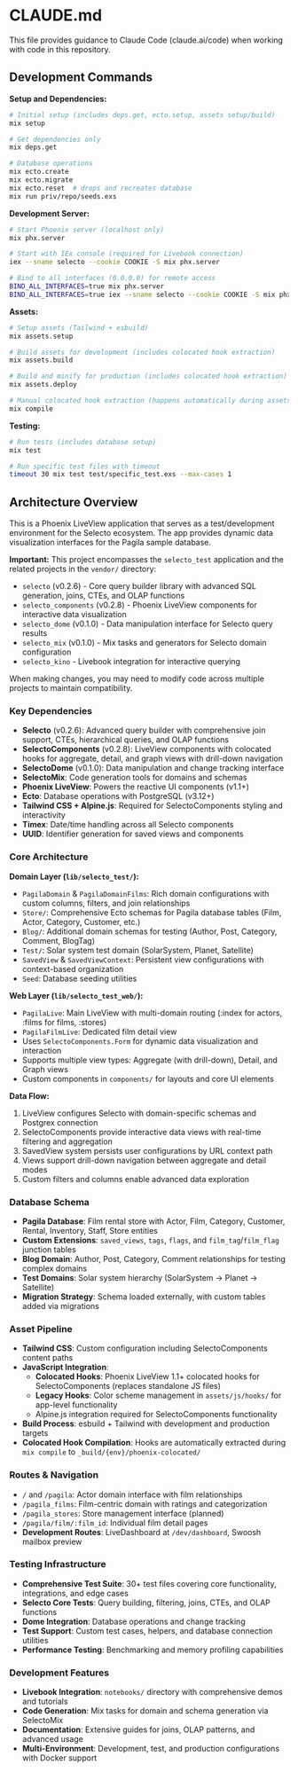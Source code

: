 # CLAUDE.md

This file provides guidance to Claude Code (claude.ai/code) when working with code in this repository.

## Development Commands

**Setup and Dependencies:**
```bash
# Initial setup (includes deps.get, ecto.setup, assets setup/build)
mix setup

# Get dependencies only
mix deps.get

# Database operations
mix ecto.create
mix ecto.migrate
mix ecto.reset  # drops and recreates database
mix run priv/repo/seeds.exs
```

**Development Server:**
```bash
# Start Phoenix server (localhost only)
mix phx.server

# Start with IEx console (required for Livebook connection)
iex --sname selecto --cookie COOKIE -S mix phx.server

# Bind to all interfaces (0.0.0.0) for remote access
BIND_ALL_INTERFACES=true mix phx.server
BIND_ALL_INTERFACES=true iex --sname selecto --cookie COOKIE -S mix phx.server
```

**Assets:**
```bash
# Setup assets (Tailwind + esbuild)
mix assets.setup

# Build assets for development (includes colocated hook extraction)
mix assets.build

# Build and minify for production (includes colocated hook extraction)
mix assets.deploy

# Manual colocated hook extraction (happens automatically during assets.build/deploy)
mix compile
```

**Testing:**
```bash
# Run tests (includes database setup)
mix test

# Run specific test files with timeout
timeout 30 mix test test/specific_test.exs --max-cases 1
```

## Architecture Overview

This is a Phoenix LiveView application that serves as a test/development environment for the Selecto ecosystem. The app provides dynamic data visualization interfaces for the Pagila sample database.

**Important:** This project encompasses the `selecto_test` application and the related projects in the `vendor/` directory:
- `selecto` (v0.2.6) - Core query builder library with advanced SQL generation, joins, CTEs, and OLAP functions
- `selecto_components` (v0.2.8) - Phoenix LiveView components for interactive data visualization
- `selecto_dome` (v0.1.0) - Data manipulation interface for Selecto query results
- `selecto_mix` (v0.1.0) - Mix tasks and generators for Selecto domain configuration
- `selecto_kino` - Livebook integration for interactive querying

When making changes, you may need to modify code across multiple projects to maintain compatibility.

### Key Dependencies
- **Selecto** (v0.2.6): Advanced query builder with comprehensive join support, CTEs, hierarchical queries, and OLAP functions
- **SelectoComponents** (v0.2.8): LiveView components with colocated hooks for aggregate, detail, and graph views with drill-down navigation
- **SelectoDome** (v0.1.0): Data manipulation and change tracking interface
- **SelectoMix**: Code generation tools for domains and schemas
- **Phoenix LiveView**: Powers the reactive UI components (v1.1+)
- **Ecto**: Database operations with PostgreSQL (v3.12+)
- **Tailwind CSS + Alpine.js**: Required for SelectoComponents styling and interactivity
- **Timex**: Date/time handling across all Selecto components
- **UUID**: Identifier generation for saved views and components

### Core Architecture

**Domain Layer (`lib/selecto_test/`):**
- `PagilaDomain` & `PagilaDomainFilms`: Rich domain configurations with custom columns, filters, and join relationships
- `Store/`: Comprehensive Ecto schemas for Pagila database tables (Film, Actor, Category, Customer, etc.)
- `Blog/`: Additional domain schemas for testing (Author, Post, Category, Comment, BlogTag)
- `Test/`: Solar system test domain (SolarSystem, Planet, Satellite)
- `SavedView` & `SavedViewContext`: Persistent view configurations with context-based organization
- `Seed`: Database seeding utilities

**Web Layer (`lib/selecto_test_web/`):**
- `PagilaLive`: Main LiveView with multi-domain routing (:index for actors, :films for films, :stores)
- `PagilaFilmLive`: Dedicated film detail view
- Uses `SelectoComponents.Form` for dynamic data visualization and interaction
- Supports multiple view types: Aggregate (with drill-down), Detail, and Graph views
- Custom components in `components/` for layouts and core UI elements

**Data Flow:**
1. LiveView configures Selecto with domain-specific schemas and Postgrex connection
2. SelectoComponents provide interactive data views with real-time filtering and aggregation
3. SavedView system persists user configurations by URL context path
4. Views support drill-down navigation between aggregate and detail modes
5. Custom filters and columns enable advanced data exploration

### Database Schema
- **Pagila Database**: Film rental store with Actor, Film, Category, Customer, Rental, Inventory, Staff, Store entities
- **Custom Extensions**: `saved_views`, `tags`, `flags`, and `film_tag`/`film_flag` junction tables
- **Blog Domain**: Author, Post, Category, Comment relationships for testing complex domains
- **Test Domains**: Solar system hierarchy (SolarSystem → Planet → Satellite)
- **Migration Strategy**: Schema loaded externally, with custom tables added via migrations

### Asset Pipeline
- **Tailwind CSS**: Custom configuration including SelectoComponents content paths
- **JavaScript Integration**: 
  - **Colocated Hooks**: Phoenix LiveView 1.1+ colocated hooks for SelectoComponents (replaces standalone JS files)
  - **Legacy Hooks**: Color scheme management in `assets/js/hooks/` for app-level functionality
  - Alpine.js integration required for SelectoComponents functionality
- **Build Process**: esbuild + Tailwind with development and production targets
- **Colocated Hook Compilation**: Hooks are automatically extracted during `mix compile` to `_build/{env}/phoenix-colocated/`

### Routes & Navigation
- `/` and `/pagila`: Actor domain interface with film relationships
- `/pagila_films`: Film-centric domain with ratings and categorization
- `/pagila_stores`: Store management interface (planned)
- `/pagila/film/:film_id`: Individual film detail pages
- **Development Routes**: LiveDashboard at `/dev/dashboard`, Swoosh mailbox preview

### Testing Infrastructure
- **Comprehensive Test Suite**: 30+ test files covering core functionality, integrations, and edge cases
- **Selecto Core Tests**: Query building, filtering, joins, CTEs, and OLAP functions
- **Dome Integration**: Database operations and change tracking
- **Test Support**: Custom test cases, helpers, and database connection utilities
- **Performance Testing**: Benchmarking and memory profiling capabilities

### Development Features
- **Livebook Integration**: `notebooks/` directory with comprehensive demos and tutorials
- **Code Generation**: Mix tasks for domain and schema generation via SelectoMix
- **Documentation**: Extensive guides for joins, OLAP patterns, and advanced usage
- **Multi-Environment**: Development, test, and production configurations with Docker support